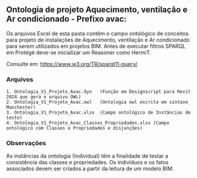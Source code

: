 ## Ontologia de projeto Aquecimento, ventilação e Ar condicionado - Prefixo avac:

Os arquivos Excel de esta pasta contêm o campo ontológico de conceitos para projeto de instalações de Aquecimento, ventilação e 
Ar condicionado para serem utilizados em projetos BIM. Antes de executar filtros SPARQL em Protégé deve-se inicializar um Reasoner como HermiT.

Consulte em: https://www.w3.org/TR/sparql11-query/

### Arquivos
    1. Ontologia_V1_Projeto_Avac.dyn   (Função em Designscript para Revit 2024 que gera o arquivo OWL)
    2. Ontologia_V1_Projeto_Avac.owl   (Ontologia owl escrita em sintaxe Manchester)
    3. Ontologia_V1_Projeto_Avac.xlsx  (Campo ontológico de Instâncias de teste)
    4. Ontologia_V1_Projeto_Avac_Classes_Propriedades.xlsx (Campo ontológico com Classes e Propriedades e disjunções) 

### Observações

As instâncias da ontologia (Individual) têm a finalidade de testar a consistência das classes e propriedades. 
Os indivíduos e os fatos associados devem ser criados a partir da leitura de um modelo BIM.
